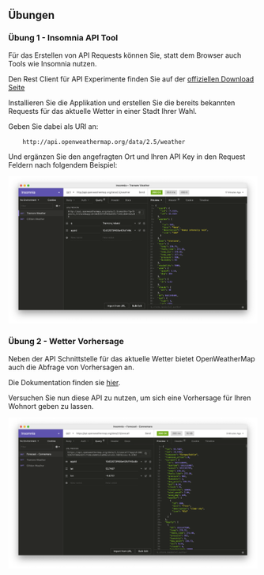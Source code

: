 ## Übungen

### Übung 1 - Insomnia API Tool

Für das Erstellen von API Requests können Sie, statt dem Browser auch Tools wie Insomnia nutzen.

Den Rest Client für API Experimente finden Sie auf der [offiziellen Download Seite](https://insomnia.rest/download)

Installieren Sie die Applikation und erstellen Sie die bereits bekannten Requests für das aktuelle Wetter in einer Stadt Ihrer Wahl.

Geben Sie dabei als URl an:
``` text
    http://api.openweathermap.org/data/2.5/weather
```
Und ergänzen Sie den angefragten Ort und Ihren API Key in den Request Feldern nach folgendem Beispiel:

![img_1.png](img/exer_1.png)

### Übung 2 - Wetter Vorhersage

Neben der API Schnittstelle für das aktuelle Wetter bietet OpenWeatherMap auch die Abfrage von Vorhersagen an.

Die Dokumentation finden sie [hier](https://openweathermap.org/api/one-call-api).

Versuchen Sie nun diese API zu nutzen, um sich eine Vorhersage für Ihren Wohnort geben zu lassen.

![img_1.png](img/forecast.png)